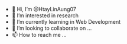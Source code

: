 - 👋 Hi, I’m @HtayLinAung07
- 👀 I’m interested in research 
- 🌱 I’m currently learning in Web Development 
- 💞️ I’m looking to collaborate on ...
- 📫 How to reach me ...

<!---
HtayLinAung07/HtayLinAung07 is a ✨ special ✨ repository because its `README.md` (this file) appears on your GitHub profile.
You can click the Preview link to take a look at your changes.
--->
